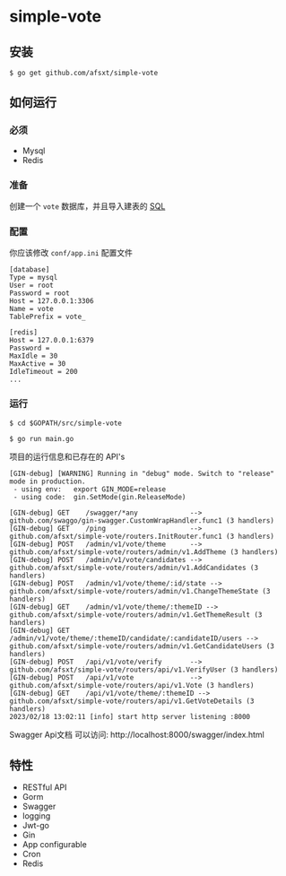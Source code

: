# simple-vote

## 安装

```
$ go get github.com/afsxt/simple-vote
```

## 如何运行

### 必须

- Mysql
- Redis

### 准备

创建一个 `vote` 数据库，并且导入建表的 [SQL](https://github.com/afsxt/simple-vote/blob/master/docs/sql/vote.sql)

### 配置

你应该修改 `conf/app.ini` 配置文件

```
[database]
Type = mysql
User = root
Password = root
Host = 127.0.0.1:3306
Name = vote
TablePrefix = vote_

[redis]
Host = 127.0.0.1:6379
Password =
MaxIdle = 30
MaxActive = 30
IdleTimeout = 200
...
```


### 运行

```
$ cd $GOPATH/src/simple-vote

$ go run main.go 
```

项目的运行信息和已存在的 API's

```
[GIN-debug] [WARNING] Running in "debug" mode. Switch to "release" mode in production.
 - using env:   export GIN_MODE=release
 - using code:  gin.SetMode(gin.ReleaseMode)

[GIN-debug] GET    /swagger/*any             --> github.com/swaggo/gin-swagger.CustomWrapHandler.func1 (3 handlers)
[GIN-debug] GET    /ping                     --> github.com/afsxt/simple-vote/routers.InitRouter.func1 (3 handlers)
[GIN-debug] POST   /admin/v1/vote/theme      --> github.com/afsxt/simple-vote/routers/admin/v1.AddTheme (3 handlers)
[GIN-debug] POST   /admin/v1/vote/candidates --> github.com/afsxt/simple-vote/routers/admin/v1.AddCandidates (3 handlers)
[GIN-debug] POST   /admin/v1/vote/theme/:id/state --> github.com/afsxt/simple-vote/routers/admin/v1.ChangeThemeState (3 handlers)
[GIN-debug] GET    /admin/v1/vote/theme/:themeID --> github.com/afsxt/simple-vote/routers/admin/v1.GetThemeResult (3 handlers)
[GIN-debug] GET    /admin/v1/vote/theme/:themeID/candidate/:candidateID/users --> github.com/afsxt/simple-vote/routers/admin/v1.GetCandidateUsers (3 handlers)
[GIN-debug] POST   /api/v1/vote/verify       --> github.com/afsxt/simple-vote/routers/api/v1.VerifyUser (3 handlers)
[GIN-debug] POST   /api/v1/vote              --> github.com/afsxt/simple-vote/routers/api/v1.Vote (3 handlers)
[GIN-debug] GET    /api/v1/vote/theme/:themeID --> github.com/afsxt/simple-vote/routers/api/v1.GetVoteDetails (3 handlers)
2023/02/18 13:02:11 [info] start http server listening :8000
```

Swagger Api文档
可以访问: http://localhost:8000/swagger/index.html

## 特性

- RESTful API
- Gorm
- Swagger
- logging
- Jwt-go
- Gin
- App configurable
- Cron
- Redis